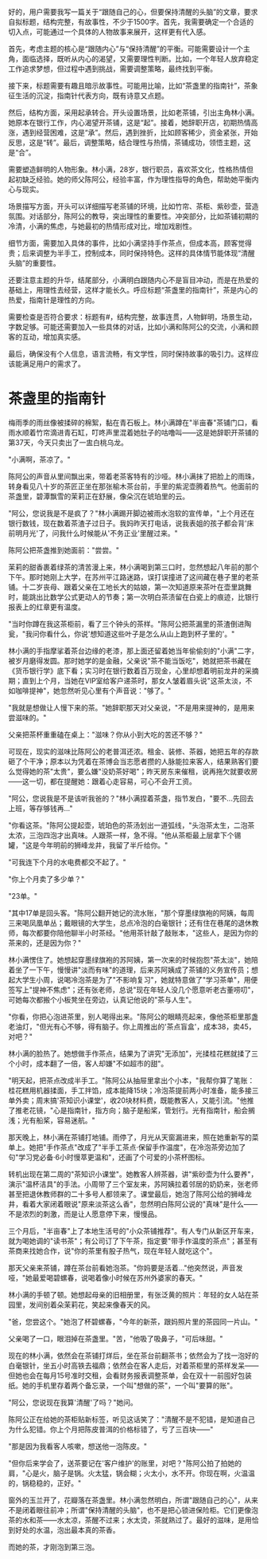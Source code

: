 <ReasoningChainRenderer>
好的，用户需要我写一篇关于“跟随自己的心，但要保持清醒的头脑”的文章，要求自拟标题，结构完整，有故事性，不少于1500字。首先，我需要确定一个合适的切入点，可能通过一个具体的人物故事来展开，这样更有代入感。

首先，考虑主题的核心是“跟随内心”与“保持清醒”的平衡。可能需要设计一个主角，面临选择，既听从内心的渴望，又需要理性判断。比如，一个年轻人放弃稳定工作追求梦想，但过程中遇到挑战，需要调整策略，最终找到平衡。

接下来，标题需要有趣且暗示故事性。可能用比喻，比如“茶盏里的指南针”，茶象征生活的沉淀，指南针代表方向，既有诗意又点题。

然后，结构方面，采用起承转合。开头设置场景，比如老茶铺，引出主角林小满。她原本在银行工作，内心渴望开茶铺，这是“起”。接着，她辞职开店，初期热情高涨，遇到经营困难，这是“承”。然后，遇到挫折，比如顾客稀少，资金紧张，开始反思，这是“转”。最后，调整策略，结合理性与热情，茶铺成功，领悟主题，这是“合”。

需要塑造鲜明的人物形象。林小满，28岁，银行职员，喜欢茶文化，性格热情但起初缺乏经验。她的师父陈阿公，经验丰富，作为理性指导的角色，帮助她平衡内心与现实。

场景描写方面，开头可以详细描写老茶铺的环境，比如竹帘、茶柜、紫砂壶，营造氛围。对话部分，陈阿公的教导，突出理性的重要性。冲突部分，比如茶铺初期的冷清，小满的焦虑，与她最初的热情形成对比，增加戏剧性。

细节方面，需要加入具体的事件，比如小满坚持手作茶点，但成本高，顾客觉得贵；后来调整为半手工，控制成本，同时保持特色。这样的具体情节能体现“清醒头脑”的重要性。

还要注意主题的升华，结尾部分，小满明白跟随内心不是盲目冲动，而是在热爱的基础上，用理性去经营，这样才能长久。呼应标题“茶盏里的指南针”，茶是内心的热爱，指南针是理性的方向。

需要检查是否符合要求：标题有#，结构完整，故事连贯，人物鲜明，场景生动，字数足够。可能还需要加入一些具体的对话，比如小满和陈阿公的交流，小满和顾客的互动，增加真实感。

最后，确保没有个人信息，语言流畅，有文学性，同时保持故事的吸引力。这样应该能满足用户的需求了。

</ReasoningChainRenderer>



# 茶盏里的指南针

梅雨季的雨丝像被揉碎的棉絮，黏在青石板上。林小满蹲在"半亩春"茶铺门口，看雨水顺着竹帘滴进青石缸，叮咚声里混着她肚子的咕噜叫——这是她辞职开茶铺的第37天，今天只卖出了一盅白桃乌龙。

"小满啊，茶凉了。"

陈阿公的声音从里间飘出来，带着老茶客特有的沙哑。林小满抹了把脸上的雨珠，转身看见八十岁的茶匠正坐在那张榆木茶台前，手里的紫泥壶腾着热气。他面前的茶盏里，碧潭飘雪的茉莉正在舒展，像朵沉在琥珀里的云。

"阿公，您说我是不是疯了？"林小满踢开脚边被雨水泡软的宣传单，"上个月还在银行数钱，现在数着茶渣子过日子。我妈昨天打电话，说我表姐的孩子都会背'床前明月光'了，问我什么时候能从'不务正业'里醒过来。"

陈阿公把茶盏推到她面前："尝尝。"

茉莉的甜香裹着绿茶的清苦漫上来，林小满喝到第三口时，忽然想起八年前的那个下午。那时她刚上大学，在苏州平江路迷路，误打误撞进了这间藏在巷子里的老茶铺。十二岁丧母、跟着父亲在工地长大的姑娘，第一次知道原来茶叶在壶里跳舞时，能跳出比数学公式更动人的节奏；第一次明白茶渍留在白瓷上的痕迹，比银行报表上的红章更有温度。

"当时你蹲在我这茶柜前，看了三个钟头的茶样。"陈阿公把茶漏里的茶渣倒进陶瓮，"我问你看什么，你说'想知道这些叶子是怎么从山上跑到杯子里的'。"

林小满的手指摩挲着茶台边缘的老漆，那上面还留着她当年偷偷刻的"小满"二字，被岁月磨得发圆。那时她学的是金融，父亲说"茶不能当饭吃"，她就把茶书藏在《货币银行学》底下看；实习时在银行数着百万现金，心里却想着明前龙井的采摘期；直到上个月，当她在VIP室给客户递茶时，那女人皱着眉头说"这茶太淡，不如咖啡提神"，她忽然听见心里有个声音说："够了。"

"我就是想做让人慢下来的茶。"她辞职那天对父亲说，"不是用来提神的，是用来尝滋味的。"

父亲把茶杯重重磕在桌上："滋味？你从小到大吃的苦还不够？"

可现在，现实的滋味比陈阿公的老普洱还浓。租金、装修、茶器，她把五年的存款砸了个干净；原本以为凭着在茶博会当志愿者攒的人脉能拉来客人，结果熟客们要么觉得她的茶"太贵"，要么嫌"没奶茶好喝"；昨天房东来催租，说再拖欠就要收房——这一切，都在提醒她：跟着心走容易，可心不会开工资。

"阿公，您说我是不是该听我爸的？"林小满捏着茶盏，指节发白，"要不...先回去上班，等存够钱再..."

"你看这茶。"陈阿公提起壶，琥珀色的茶汤划出一道弧线，"头泡茶太生，二泡茶太浓，三泡四泡才出真味。人跟茶一样，急不得。"他从茶柜最上层拿下个锡罐，"这是今年明前的狮峰龙井，我留了半斤给你。"

"可我连下个月的水电费都交不起了。"

"你上个月卖了多少单？"

"23单。"

"其中17单是回头客。"陈阿公翻开她记的流水账，"那个穿墨绿旗袍的阿姨，每周三来喝凤凰单丛；戴眼镜的大学生，总点冷泡的白毫银针；还有住在巷尾的退休教师，每次都要你陪他聊半小时茶经。"他用茶针敲了敲账本，"这些人，是因为你的茶来的，还是因为你？"

林小满愣住了。她想起穿墨绿旗袍的苏阿姨，第一次来的时候抱怨"茶太淡"，她陪着坐了一下午，慢慢讲"淡而有味"的道理，后来苏阿姨成了茶铺的义务宣传员；想起大学生小周，说喝冷泡茶是为了"不影响复习"，她就特意做了"学习茶单"，用便签写上"提神不焦虑"；还有张老师，总说"现在年轻人没几个愿意听老古董唠叨"，可她每次都搬个小板凳坐在旁边，认真记他说的"茶与人生"。

"你看，你把心泡进茶里，别人喝得出来。"陈阿公的眼睛亮起来，像他茶柜里那盏老油灯，"但光有心不够，得有脑子。你上周推出的'茶点盲盒'，成本38，卖45，对吧？"

林小满的脸热了。她想做手作茶点，结果为了讲究"无添加"，光揉桂花糕就揉了三个小时，成本翻了一倍，客人却嫌"不如超市的甜"。

"明天起，把茶点改成半手工。"陈阿公从抽屉里拿出个小本，"我帮你算了笔账：桂花糕用机器揉面，手工拌馅，成本能降15块；冷泡茶提前两小时准备，能多接三单外卖；周末搞'茶知识小课堂'，收20块材料费，既能教客人，又能引流。"他推了推老花镜，"心是指南针，指方向；脑子是船桨，管划行。光有指南针，船会搁浅；光有船桨，容易迷航。"

那天晚上，林小满在茶铺打地铺。雨停了，月光从天窗漏进来，照在她重新写的菜单上。她把"手作茶点"改成了"半手工茶点·保留手作温度"，在冷泡茶旁边加了句"学习党必备·6小时慢萃更温和"，还画了个可爱的小茶杯图标。

转机出现在第二周的"茶知识小课堂"。她教客人辨茶器，讲"紫砂壶为什么要养"，演示"温杯洁具"的手法。小周带了三个室友来，苏阿姨拉着邻居的奶奶来，张老师甚至把退休教师群的二十多号人都领来了。课堂最后，她泡了陈阿公给的狮峰龙井，看着大家闭着眼说"原来淡茶这么香"，忽然明白陈阿公说的"真味"是什么——不是浓烈的刺激，而是让人愿意停下来，慢慢品。

三个月后，"半亩春"上了本地生活号的"小众茶铺推荐"。有人专门从新区开车来，就为喝她调的"读书茶"；有公司订了下午茶，指定要"带手作温度的茶点"；甚至有茶商来找她合作，说"你的茶里有股子热气，现在年轻人就吃这个"。

那天父亲来茶铺，蹲在茶台前看她泡茶。"你妈要是活着..."他突然说，声音发哑，"她最爱喝碧螺春，说喝着像小时候在苏州外婆家的春天。"

林小满的手顿了顿。她想起母亲的旧相册里，有张泛黄的照片：年轻的女人站在茶园里，发间别着朵茉莉花，笑起来像春天的风。

"爸，您尝这个。"她泡了杯碧螺春，"今年的新茶，跟妈照片里的茶园同一片山。"

父亲喝了一口，眼泪掉在茶盏里。"苦，"他吸了吸鼻子，"可后味甜。"

现在的林小满，依然会在茶铺打烊后，坐在茶台前翻茶书；依然会为了找一泡好的白毫银针，坐五小时高铁去福鼎；依然会在客人走后，对着茶柜里的茶样发呆——但她也会在每月15号准时交租，会看财务报表调整茶单，会在双十一前囤好包装纸。她的手机里存着两个备忘录，一个叫"想做的茶"，一个叫"要算的账"。

"阿公，您说现在我算'清醒'了吗？"她问。

陈阿公正在给她的茶柜贴新标签，听见这话笑了："清醒不是不犯错，是知道自己为什么犯错。你上个月把陈皮普洱的价格标错了，亏了三百块——"

"那是因为我看客人咳嗽，想送他一泡陈皮。"

"但你后来学会了，送茶要记在'客户维护'的账里，对吧？"陈阿公拍了拍她的肩，"心是火，脑子是锅。火太猛，锅会糊；火太小，水不开。你现在啊，火温温的，锅稳稳的，正好。"

窗外的玉兰开了，花瓣落在茶盏里。林小满忽然明白，所谓"跟随自己的心"，从来不是闭着眼往前冲；所谓"保持清醒的头脑"，也不是把心锁进保险柜。它们更像泡茶的水和茶——水太凉，茶醒不过来；水太烫，茶就熟过了。最好的滋味，是用恰到好处的水温，泡出最本真的茶香。

而她的茶，才刚泡到第三泡。